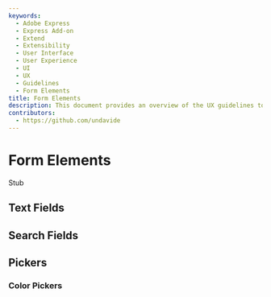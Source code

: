 ```yaml
---
keywords:
  - Adobe Express
  - Express Add-on 
  - Extend
  - Extensibility
  - User Interface
  - User Experience
  - UI
  - UX
  - Guidelines
  - Form Elements
title: Form Elements
description: This document provides an overview of the UX guidelines to follow when designing your Adobe Express add-on.
contributors:
  - https://github.com/undavide
---
```


# Form Elements

Stub

## Text Fields

## Search Fields

## Pickers

### Color Pickers